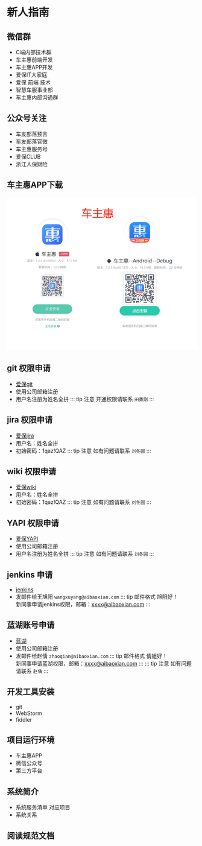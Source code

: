 # 新人指南

## 微信群
- C端内部技术群
- 车主惠前端开发
- 车主惠APP开发
- 爱保IT大家庭
- 爱保 前端 技术
- 智慧车服事业部
- 车主惠内部沟通群

## 公众号关注
- 车友部落预言
- 车友部落官微
- 车主惠服务号
- 爱保CLUB
- 浙江人保财险

## 车主惠APP下载
![optimusApp](./assets/img/newcomers/optimusApp.png)

## git 权限申请
- [爱保git](http://git.aibaoxian.com/)
- 使用公司邮箱注册
- 用户名注册为姓名全拼
::: tip 注意
开通权限请联系 `田勇刚`
:::

## jira 权限申请
- [爱保jira](http://jira.aibaoxian.com/)
- 用户名：姓名全拼
- 初始密码：1qaz!QAZ
::: tip 注意
如有问题请联系 `刘冬圆`
:::

## wiki 权限申请
- [爱保wiki](http://wiki.aibaoxian.com/)
- 用户名：姓名全拼
- 初始密码：1qaz!QAZ
::: tip 注意
如有问题请联系 `刘冬圆`
:::

## YAPI 权限申请
- [爱保YAPI](http://ceshiyapi.aibaoxian.com/)
- 使用公司邮箱注册
- 用户名注册为姓名全拼
::: tip 注意
如有问题请联系 `刘冬圆`
:::

## jenkins 申请
- [jenkins](http://jenkins.aibaoxian.com)
- 发邮件给王旭阳 `wangxuyang@aibaoxian.com`
::: tip 邮件格式
旭阳好！<br>
    新同事申请jenkins权限，邮箱：xxxx@aibaoxian.com
:::

## 蓝湖账号申请
- [蓝湖](https://lanhuapp.com)
- 使用公司邮箱注册
- 发邮件给赵倩 `zhaoqian@aibaoxian.com`
::: tip 邮件格式
倩姐好！<br>
    新同事申请蓝湖权限，邮箱：xxxx@aibaoxian.com
:::
::: tip 注意
如有问题请联系 `赵倩`
:::

## 开发工具安装
- git
- WebStorm
- fiddler

## 项目运行环境
- 车主惠APP
- 微信公众号
- 第三方平台

## 系统简介
- 系统服务清单 对应项目
- 系统关系

## 阅读规范文档
